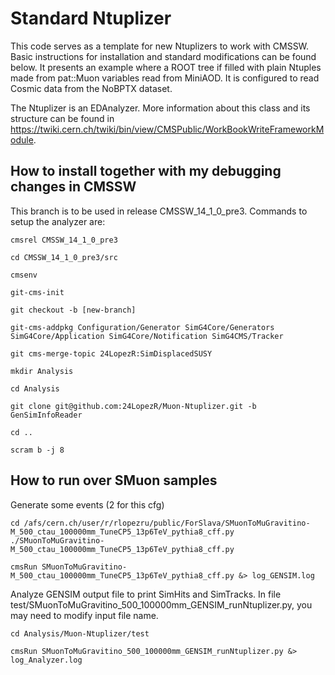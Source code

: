 # Standard Ntuplizer

This code serves as a template for new Ntuplizers to work with CMSSW. Basic instructions for installation and standard modifications can be found below.
It presents an example where a ROOT tree if filled with plain Ntuples made from pat::Muon variables read from MiniAOD. It is configured to read Cosmic data from the NoBPTX dataset.

The Ntuplizer is an EDAnalyzer. More information about this class and its structure can be found in https://twiki.cern.ch/twiki/bin/view/CMSPublic/WorkBookWriteFrameworkModule.

## How to install together with my debugging changes in CMSSW

This branch is to be used in release CMSSW_14_1_0_pre3. Commands to setup the analyzer are:

```
cmsrel CMSSW_14_1_0_pre3

cd CMSSW_14_1_0_pre3/src

cmsenv

git-cms-init

git checkout -b [new-branch]

git-cms-addpkg Configuration/Generator SimG4Core/Generators SimG4Core/Application SimG4Core/Notification SimG4CMS/Tracker

git cms-merge-topic 24LopezR:SimDisplacedSUSY

mkdir Analysis

cd Analysis

git clone git@github.com:24LopezR/Muon-Ntuplizer.git -b GenSimInfoReader

cd ..

scram b -j 8
```

## How to run over SMuon samples

Generate some events (2 for this cfg)

```
cd /afs/cern.ch/user/r/rlopezru/public/ForSlava/SMuonToMuGravitino-M_500_ctau_100000mm_TuneCP5_13p6TeV_pythia8_cff.py ./SMuonToMuGravitino-M_500_ctau_100000mm_TuneCP5_13p6TeV_pythia8_cff.py

cmsRun SMuonToMuGravitino-M_500_ctau_100000mm_TuneCP5_13p6TeV_pythia8_cff.py &> log_GENSIM.log
```

Analyze GENSIM output file to print SimHits and SimTracks.
In file test/SMuonToMuGravitino_500_100000mm_GENSIM_runNtuplizer.py, you may need to modify input file name.

```
cd Analysis/Muon-Ntuplizer/test

cmsRun SMuonToMuGravitino_500_100000mm_GENSIM_runNtuplizer.py &> log_Analyzer.log
```
